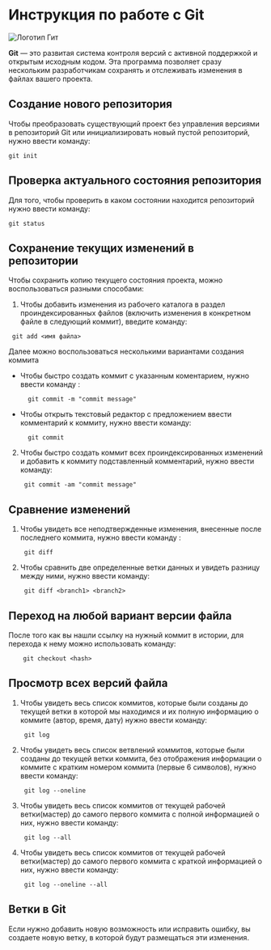 # Инструкция по работе с Git

![Логотип Гит](Git.jpg) 

**Git** — это развитая система контроля версий с активной поддержкой и открытым исходным кодом. Эта программа позволяет сразу нескольким разработчикам сохранять и отслеживать изменения в файлах вашего проекта.

## Создание нового репозитория

Чтобы преобразовать существующий проект без управления версиями в репозиторий Git или инициализировать новый пустой репозиторий, нужно ввести команду:

    git init

## Проверка актуального состояния репозитория

Для того, чтобы проверить в каком состоянии находится репозиторий нужно ввести команду:

    git status

## Сохранение текущих изменений  в репозитории

Чтобы сохранить копию текущего состояния проекта, можно воспользоваться разными способами:
  1.  Чтобы добавить изменения из рабочего каталога в раздел проиндексированных файлов (включить изменения в конкретном файле в следующий коммит), введите команду:

     git add <имя файла> 

Далее можно воспользоваться несколькими вариантами создания коммита
- Чтобы быстро создать коммит с указанным коментарием, нужно ввести команду :

        git commit -m "commit message"

- Чтобы открыть текстовый редактор с предложением ввести комментарий к коммиту, нужно ввести команду:

        git commit

2. Чтобы быстро создать коммит всех проиндексированных изменений и добавить к коммиту подставленный комментарий, нужно ввести команду:

        git commit -am "commit message"

## Сравнение изменений

1. Чтобы увидеть все неподтвержденные изменения, внесенные после последнего коммита, нужно ввести команду :

        git diff

2. Чтобы сравнить две определенные ветки данных и увидеть разницу между ними, нужно ввести команду:

        git diff <branch1> <branch2>

## Переход на любой вариант версии файла

После того как вы нашли ссылку на нужный коммит в истории, для перехода к нему можно использовать команду:

        git checkout <hash>

## Просмотр всех версий файла

1. Чтобы увидеть  весь список  коммитов, которые были созданы до  текущей ветки  в которой мы находимся и их полную информацию о коммите (автор, время, дату) нужно ввести команду:

        git log

2. Чтобы увидеть весь список ветвлений коммитов, которые были созданы до текущей ветки коммита, без отображения информации о коммите с кратким номером коммита (первые 6 символов), нужно ввести команду: 

        git log --oneline
3. Чтобы увидеть весь список коммитов от текущей рабочей ветки(мастер) до самого первого коммита с полной информацией о них, нужно ввести команду: 

        git log --all

4. Чтобы увидеть весь список коммитов от текущей рабочей ветки(мастер) до самого первого коммита с краткой информацией о них, нужно ввести команду: 

        git log --oneline --all

## Ветки в Git

Если нужно добавить новую возможность или исправить ошибку, вы создаете новую ветку, в которой будут размещаться эти изменения.